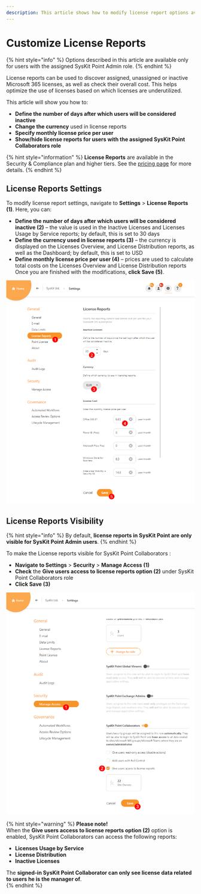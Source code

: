```yaml
---
description: This article shows how to modify license report options available in SysKit Point.
---
```


# Customize License Reports

{% hint style="info" %}
Options described in this article are available only for users with the assigned SysKit Point Admin role. 
{% endhint %}

License reports can be used to discover assigned, unassigned or inactive Microsoft 365 licenses, as well as check their overall cost. This helps optimize the use of licenses based on which licenses are underutilized. 


This article will show you how to:
* **Define the number of days after which users will be considered inactive**
* **Change the currency** used in license reports
* **Specify monthly license price per user**
* **Show/hide license reports for users with the assigned SysKit Point Collaborators role**

{% hint style="information" %}
**License Reports** are available in the Security & Compliance plan and higher tiers. See the [pricing page](https://www.syskit.com/products/point/pricing/) for more details.
{% endhint %}

## License Reports Settings

To modify license report settings, navigate to **Settings** &gt; **License Reports (1)**.
Here, you can:
* **Define the number of days after which users will be considered inactive (2)** – the value is used in the Inactive Licenses and Licenses Usage by Service reports; by default, this is set to 30 days
* **Define the currency used in license reports (3)** – the currency is displayed on the Licenses Overview, and License Distribution reports, as well as the Dashboard; by default, this is set to USD
* **Define monthly license price per user (4)** – prices are used to calculate total costs on the Licenses Overview and License Distribution reports
Once you are finished with the modifications, **click Save (5)**.

![License Reports Settings](../.gitbook/assets/customize-license-reports_settings.png)

## License Reports Visibility

{% hint style="info" %}
By default, **license reports in SysKit Point are only visible for SysKit Point Admin users**. 
{% endhint %}

To make the License reports visible for SysKit Point Collaborators : 
* **Navigate to Settings** > **Security** > **Manage Access (1)**
* **Check** the **Give users access to license reports option (2)** under SysKit Point Collaborators role 
* **Click Save (3)**

![License Reports Visibility](../.gitbook/assets/customize-license-reports_collaborators.png)

{% hint style="warning" %}
**Please note!**  
When the **Give users access to license reports option (2)** option is enabled, SysKit Point Collaborators can access the following reports: 
* **Licenses Usage by Service**
* **License Distribution**
* **Inactive Licenses**

The **signed-in SysKit Point Collaborator can only see license data related to users he is the manager of**.   
{% endhint %}